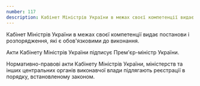 ```yaml
---
number: 117
description: Кабінет Міністрів України в межах своєї компетенції видає постанови і розпорядження, які є обов'язковими до виконання. Акти Кабінету Міністрів України підписує Прем'єр-міністр України...
---
```


Кабінет Міністрів України в межах своєї компетенції видає постанови і розпорядження, які є обов'язковими до виконання.

Акти Кабінету Міністрів України підписує Прем'єр-міністр України.

Нормативно-правові акти Кабінету Міністрів України, міністерств та інших центральних органів виконавчої влади підлягають
реєстрації в порядку, встановленому законом.
